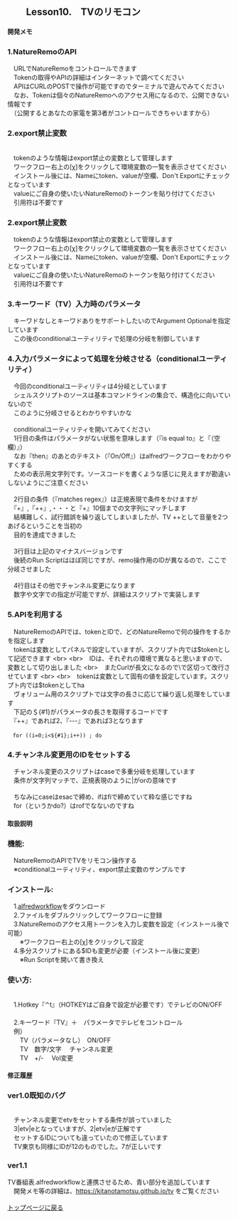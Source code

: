 ## 　　Lesson10.　TVのリモコン
#### 開発メモ
### 1.NatureRemoのAPI
　URLでNatureRemoをコントロールできます
<br>　Tokenの取得やAPIの詳細はインターネットで調べてください
<br>　APIはCURLのPOSTで操作が可能ですのでターミナルで遊んでみてください
<br>　なお、Tokenは個々のNatureRemoへのアクセス用になるので、公開できない情報です
<br>　（公開するとあなたの家電を第3者がコントロールできちゃいますから）
### 2.export禁止変数
<br>　tokenのような情報はexport禁止の変数として管理します
<br>　ワークフロー右上の[χ]をクリックして環境変数の一覧を表示させてください
<br>　インストール後には、Nameにtoken、valueが空欄、Don't Exportにチェックとなっています
<br>　valueにご自身の使いたいNatureRemoのトークンを貼り付けてください
<br>　引用符は不要です
### 2.export禁止変数
　tokenのような情報はexport禁止の変数として管理します
<br>　ワークフロー右上の[χ]をクリックして環境変数の一覧を表示させてください
<br>　インストール後には、Nameにtoken、valueが空欄、Don't Exportにチェックとなっています
<br>　valueにご自身の使いたいNatureRemoのトークンを貼り付けてください
<br>　引用符は不要です　
### 3.キーワード（TV）入力時のパラメータ
　キーワドなしとキーワドありをサポートしたいのでArgument Optionalを指定しています
<br>　この後のconditionalユーティリティで処理の分岐を制御しています
### 4.入力パラメータによって処理を分岐させる（conditionalユーティリティ）
　今回のconditionalユーティリティは4分岐としています
<br>　シェルスクリプトのソースは基本コマンドラインの集合で、構造化に向いていないので
<br>　このように分岐させるとわかりやすいかな
<br>
<br>　conditionalユーティリティを開いてみてください
<br>　1行目の条件はパラメータがない状態を意味します（『is equal to』と『（空欄）』）
<br>　なお『then』のあとのテキスト（『On/Off』）はalfredワークフローをわかりやすくする
<br>　ための表示用文字列です。ソースコードを書くような感じに見えますが勘違いしないようにご注意ください
<br>
<br>　2行目の条件（『matches regex』）は正規表現で条件をかけますが
<br>　『+』,『++』,・・・と『+』10個までの文字列にマッチします
<br>　結構難しく、試行錯誤を繰り返してしまいましたが、TV ++として音量を2つあげるということを当初の
<br>　目的を達成できました
<br>
<br>　3行目は上記のマイナスバージョンです
<br>　後続のRun Scriptはほぼ同じですが、remo操作用のIDが異なるので、ここで分岐させました
<br>
<br>　4行目はその他でチャンネル変更になります
<br>　数字や文字での指定が可能ですが、詳細はスクリプトで実装します
### 5.APIを利用する
　NatureRemoのAPIでは、tokenとIDで、どのNatureRemoで何の操作をするかを指定します
<br>　tokenは変数としてパネルで設定していますが、スクリプト内では$tokenとして記述できます
<br>
<br>　IDは、それぞれの環境で異なると思いますので、変数として切り出しました
<br>　またCurlが長文になるので\で区切って改行させています
<br>
<br>　tokenは変数として固有の値を設定しています。スクリプト内では$tokenとしてha
<br>　ヴォリューム用のスクリプトでは文字の長さに応じて繰り返し処理をしています
<br>　下記の＄{#1}がパラメータの長さを取得するコードです
<br>　『++』であれば2、『---』であれば3となります
```
　for ((i=0;i<${#1};i++)) ; do
```
### 4.チャンネル変更用のIDをセットする
　チャンネル変更のスクリプトはcaseで多重分岐を処理しています
<br>　条件が文字列マッチで、正規表現のように|がorの意味です
<br>
<br>　ちなみにcaseはesacで締め、ifはfiで締めていて粋な感じですね
<br>　for（というかdo?）はrofでなないのですね

#### 取扱説明
### 機能:
　NatureRemoのAPIでTVをリモコン操作する
<br>　※conditionalユーティリティ、export禁止変数のサンプルです
### インストール:
　1.[alfredworkflow](https://github.com/KitanoTamotsu/natureremo/releases/download/1.0/TV.with.NatureRemo.alfredworkflow.zip)をダウンロード 
<br>　2.ファイルをダブルクリックしてワークフローに登録
<br>　3.NatureRemoのアクセス用トークンを入力し変数を設定（インストール後で可能）
<br>　　※ワークフロー右上の[χ]をクリックして設定
<br>　4.多分スクリプトにある$IDも変更が必要（インストール後に変更）
<br>　　※Run Scriptを開いて書き換え
### 使い方:
<br>　1.Hotkey『⌃t』（HOTKEYはご自身で設定が必要です）でテレビのON/OFF
<br>　
<br>　2.キーワード『TV』＋　パラメータでテレビをコントロール
<br>　例）
<br>　　TV（パラメータなし）　ON/OFF
<br>　　TV　数字/文字　      チャンネル変更
<br>　　TV　+/-　           Vol変更


#### 修正履歴
### ver1.0既知のバグ
<br>　チャンネル変更でetvをセットする条件が誤っていました
<br>　3|etv|eとなっていますが、2|etv|eが正解です
<br>　セットするIDについても違っていたので修正しています
<br>　TV東京も同様にIDが12のものでした。7が正しいです
 
### ver1.1
 TV番組表.alfredworkflowと連携させるため、青い部分を追加しています
<br>　開発メモ等の詳細は、https://kitanotamotsu.github.io/tv をご覧ください
<br>
<br>
[トップページに戻る](https://kitanotamotsu.github.io/)

